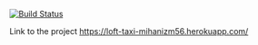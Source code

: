 [![Build Status](https://travis-ci.org/mihanizm56/Loft-Taxi.svg?branch=develop)](https://travis-ci.com/mihanizm56/Loft-Taxi)

Link to the project
https://loft-taxi-mihanizm56.herokuapp.com/
